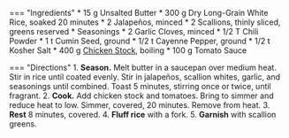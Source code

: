 === "Ingredients"
    * 15 g Unsalted Butter
    * 300 g Dry Long-Grain White Rice, soaked 20 minutes
    * 2 Jalapeños, minced
    * 2 Scallions, thinly sliced, greens reserved
    * Seasonings
        * 2 Garlic Cloves, minced
        * 1/2 T Chili Powder
        * 1 t Cumin Seed, ground
        * 1/2 t Cayenne Pepper, ground
        * 1/2 t Kosher Salt
    * 400 g [Chicken Stock](../soups/stocks/meat-stock.md), boiling
    * 100 g Tomato Sauce

=== "Directions"
    1. **Season.** Melt butter in a saucepan over medium heat. Stir in rice until coated evenly. Stir in jalapeños, scallion whites, garlic, and seasonings until combined. Toast 5 minutes, stirring once or twice, until fragrant.
    2. **Cook.** Add chicken stock and tomatoes. Bring to simmer and reduce heat to low. Simmer, covered, 20 minutes. Remove from heat.
    3. **Rest** 8 minutes, covered.
    4. **Fluff rice** with a fork.
    5. **Garnish** with scallion greens.

[^1]:
    Mitzewich, John. ["Side Dish Stagnation? Spicy Tomato Rice to the Rescue!"](https://foodwishes.blogspot.com/2009/02/side-dish-stagnation-spicy-tomato-rice.html) *Food Wishes.* 6 February 2009.

